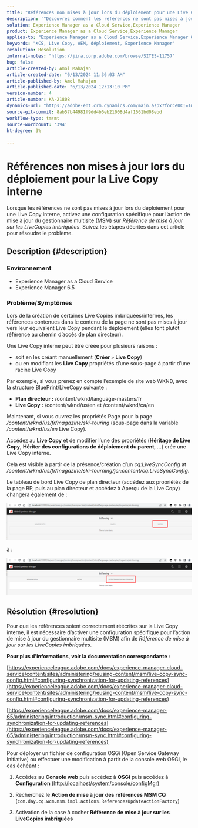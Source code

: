 ```yaml
---
title: "Références non mises à jour lors du déploiement pour une Live Copy interne"
description: '"Découvrez comment les références ne sont pas mises à jour pendant le déploiement pour une Live Copy interne. Activation d’une configuration spécifique pour le gestionnaire multisite'
solution: Experience Manager as a Cloud Service,Experience Manager
product: Experience Manager as a Cloud Service,Experience Manager
applies-to: "Experience Manager as a Cloud Service,Experience Manager 6.5"
keywords: "KCS, Live Copy, AEM, déploiement, Experience Manager"
resolution: Resolution
internal-notes: "https://jira.corp.adobe.com/browse/SITES-11757"
bug: false
article-created-by: Amol Mahajan
article-created-date: "6/13/2024 11:36:03 AM"
article-published-by: Amol Mahajan
article-published-date: "6/13/2024 12:13:10 PM"
version-number: 4
article-number: KA-21808
dynamics-url: "https://adobe-ent.crm.dynamics.com/main.aspx?forceUCI=1&pagetype=entityrecord&etn=knowledgearticle&id=06ffe51b-7929-ef11-840b-6045bd006704"
source-git-commit: 8ab57b44981f9dd4b6eb21008d4af1661bd08ebd
workflow-type: tm+mt
source-wordcount: '394'
ht-degree: 3%

---
```


# Références non mises à jour lors du déploiement pour la Live Copy interne


Lorsque les références ne sont pas mises à jour lors du déploiement pour une Live Copy interne, activez une configuration spécifique pour l’action de mise à jour du gestionnaire multisite (MSM) sur *Référence de mise à jour sur les LiveCopies imbriquées*. Suivez les étapes décrites dans cet article pour résoudre le problème.

## Description {#description}


### <b>Environnement</b>

- Experience Manager as a Cloud Service
- Experience Manager 6.5


### <b>Problème/Symptômes</b>

Lors de la création de certaines Live Copies imbriquées/internes, les références contenues dans le contenu de la page ne sont pas mises à jour vers leur équivalent Live Copy pendant le déploiement (elles font plutôt référence au chemin d’accès de plan directeur).

Une Live Copy interne peut être créée pour plusieurs raisons :

- soit en les créant manuellement (<b>Créer</b> `>`  <b>Live Copy</b>)
- ou en modifiant les <b>Live Copy</b> propriétés d’une sous-page à partir d’une racine Live Copy




Par exemple, si vous prenez en compte l’exemple de site web WKND, avec la structure BluePrint/LiveCopy suivante :

- <b>Plan directeur :</b> /content/wknd/language-masters/fr
- <b>Live Copy :</b> /content/wknd/us/en et /content/wknd/ca/en


Maintenant, si vous ouvrez les propriétés Page pour la page */content/wknd/us/fr/magazine/ski-touring* (sous-page dans la variable */content/wknd/us/en* Live Copy).

Accédez au <b>Live Copy</b> et de modifier l’une des propriétés (<b>Héritage de Live Copy</b>, <b>Hériter des configurations de déploiement du parent</b>, ...) crée une Live Copy interne.

Cela est visible à partir de la présence/création d’un *cq:LiveSyncConfig* at */content/wknd/us/fr/magazine/ski-tourning/jcr:content/cq:LiveSyncConfig*.

Le tableau de bord Live Copy de plan directeur (accédez aux propriétés de la page BP, puis au plan directeur et accédez à Aperçu de la Live Copy) changera également de :

![](assets/___07ffe51b-7929-ef11-840b-6045bd006704___.png)

à :

![](assets/___09ffe51b-7929-ef11-840b-6045bd006704___.png)


## Résolution {#resolution}


Pour que les références soient correctement réécrites sur la Live Copy interne, il est nécessaire d’activer une configuration spécifique pour l’action de mise à jour du gestionnaire multisite (MSM) afin de *Référence de mise à jour sur les LiveCopies imbriquées*.

<b>Pour plus d’informations, voir la documentation correspondante :</b>

[https://experienceleague.adobe.com/docs/experience-manager-cloud-service/content/sites/administering/reusing-content/msm/live-copy-sync-config.html#configuring-synchronization-for-updating-references](https://experienceleague.adobe.com/docs/experience-manager-cloud-service/content/sites/administering/reusing-content/msm/live-copy-sync-config.html#configuring-synchronization-for-updating-references)

[https://experienceleague.adobe.com/docs/experience-manager-65/administering/introduction/msm-sync.html#configuring-synchronization-for-updating-references](https://experienceleague.adobe.com/docs/experience-manager-65/administering/introduction/msm-sync.html#configuring-synchronization-for-updating-references)



Pour déployer un fichier de configuration OSGi (Open Service Gateway Initiative) ou effectuer une modification à partir de la console web OSGi, le cas échéant :

1. Accédez au <b>Console web</b> puis accédez à <b>OSGi</b> puis accédez à <b>Configuration</b> [(http://localhost/system/console/configMgr)](http://localhost/system/console/configMgr)


2. Recherchez le <b>Action de mise à jour des références MSM CQ</b> (`com.day.cq.wcm.msm.impl.actions.ReferencesUpdateActionFactory`)


3. Activation de la case à cocher <b>Référence de mise à jour sur les LiveCopies imbriquées</b>

